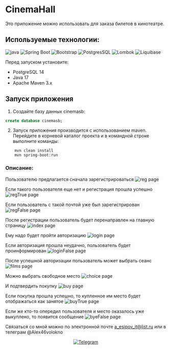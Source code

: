 # CinemaHall
Это приложение можно использовать для заказа билетов в кинотеатре.
## Используемые технологии:
![java](https://img.shields.io/badge/Java--17-ED8B00?style=for-the-badge&logo=java&logoColor=white)
![Spring Boot](https://img.shields.io/badge/Spring_Boot--2.7.3-F2F4F9?style=for-the-badge&logo=spring-boot)
![Bootstrap](https://img.shields.io/badge/Bootstrap--5.2.2-563D7C?style=for-the-badge&logo=bootstrap&logoColor=white)
![PostgresSQL](https://img.shields.io/badge/PostgreSQL--14-316192?style=for-the-badge&logo=postgresql&logoColor=white)
![Lombok](https://img.shields.io/badge/Lombok-1.18.24-green?style=for-the-badge&logo=lombok&logoColor=white)
![Liquibase](https://img.shields.io/badge/Liquibase-4.9.1-red?style=for-the-badge&logo=liquibase&logoColor=white)



Перед запуском установите:
- PostgreSQL 14
- Java 17
- Apache Maven 3.x

## Запуск приложения

1. Создайте базу данных cinemasb:
```sql
create database cinemasb;
```

2. Запуск приложения производится с использованием maven.
   Перейдите в корневой каталог проекта и в командной строке
   выполните команды:
```
    mvn clean install
    mvn spring-boot:run
```
### Описание:
Пользователю предлагается сначала зарегистрироваться
![reg page](images/reg.jpg)

Если такого пользователя еще нет и регистрация прошла успешно
![regTrue page](images/regtrue.jpg)

Если пользователь с такой почтой уже был зарегистрирован
![regFalse page](images/regfalse.jpg)

После регистрации пользователь будет перенаправлен на главную страницу
![index page](images/index.jpg)

Ему надо будет пройти авторизацию
![login page](images/login.jpg)

Если авторизация прошла неудачно, пользователь будет проинформирован
![loginFalse page](images/loginfalse.jpg)

После успешной авторизации пользователь может выбрать сеанс
![films page](images/enter.jpg)

Можно выбрать свободное место
![choice page](images/choice.jpg)

И подтвердить покупку
![buy page](images/buy.jpg)

Если покупка прошла успешно, то купленное им место будет отображаться как занятое
![buyTrue page](images/buytrue.jpg)

Если же кто-то опередил пользователя и место оказалось уже выкуплено, то появится сообщение
![byeFalse page](images/buyfalse.jpg)

Связаться со мной можно по электронной почте a_esipov_it@list.ru
или в телеграм  @Alex46volokno


<div id="socials" align="center">
    <!-- <a href="linkedin-url">
    <img src="https://img.shields.io/badge/LinkedIn-blue?style=for-the-badge&logo=linkedin&logoColor=white" alt="LinkedIn"/>
  </a> -->

  <a href="https://t.me/alex46volokno">
    <img src="https://img.shields.io/badge/Telegram-blue?style=for-the-badge&logo=telegram&logoColor=white" alt="Telegram"/>
  </a>
</div>
